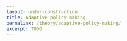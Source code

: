 ```yaml
---
layout: under-construction
title: Adaptive policy making
permalink: /theory/adaptive-policy-making/
excerpt: TODO
---
```

